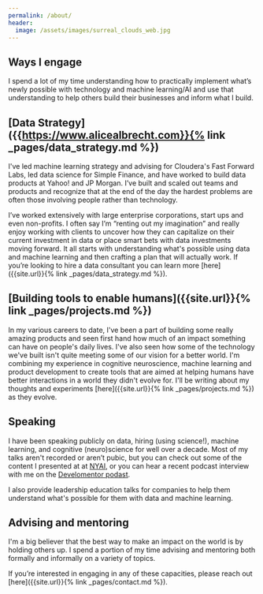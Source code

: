 ```yaml
---
permalink: /about/
header:
  image: /assets/images/surreal_clouds_web.jpg
---
```


## Ways I engage

I spend a lot of my time understanding how to practically implement what’s newly possible with technology and machine learning/AI and use that understanding to help others build their businesses and inform what I build. 

## [Data Strategy]({{https://www.alicealbrecht.com}}{% link _pages/data_strategy.md %})

I've led machine learning strategy and advising for Cloudera's Fast Forward Labs, led data science for Simple Finance, and have worked to build data products at Yahoo! and JP Morgan. I’ve built and scaled out teams and products and recognize that at the end of the day the hardest problems are often those involving people rather than technology.

I’ve worked extensively with large enterprise corporations, start ups and even non-profits. I often say I’m “renting out my imagination” and really enjoy working with clients to uncover how they can capitalize on their current investment in data or place smart bets with data investments moving forward. It all starts with understanding what's possible using data and machine learning and then crafting a plan that will actually work. If you’re looking to hire a data consultant you can learn more [here]({{site.url}}{% link _pages/data_strategy.md %}).  

## [Building tools to enable humans]({{site.url}}{% link _pages/projects.md %})

In my various careers to date, I've been a part of building some really amazing products and seen first hand how much of an impact something can have on people's daily lives. I've also seen how some of the technology we've built isn't quite meeting some of our vision for a better world. I'm combining my experience in cognitive neuroscience, machine learning and product development to create tools that are aimed at helping humans have better interactions in a world they didn't evolve for. I'll be writing about my thoughts and experiments [here]({{site.url}}{% link _pages/projects.md %}) as they evolve.

## Speaking

I have been speaking publicly on data, hiring (using science!), machine learning, and cognitive (neuro)science for well over a decade. Most of my talks aren't recorded or aren’t pubic, but you can check out some of the content I presented at at [NYAI](https://www.nyai.co/nyai-26-alice-albrecht/), or you can hear a recent podcast interview with me on the [Develomentor podast](https://develomentor.com/2020/02/03/alice-albrecht/). 

I also provide leadership education talks for companies to help them understand what's possible for them with data and machine learning. 

## Advising and mentoring

I'm a big believer that the best way to make an impact on the world is by holding others up. I spend a portion of my time advising and mentoring both formally and informally on a variety of topics. 

If you’re interested in engaging in any of these capacities, please reach out [here]({{site.url}}{% link _pages/contact.md %}).

